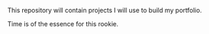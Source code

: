 This repository will contain projects I will use to build my portfolio.

Time is of the essence for this rookie.